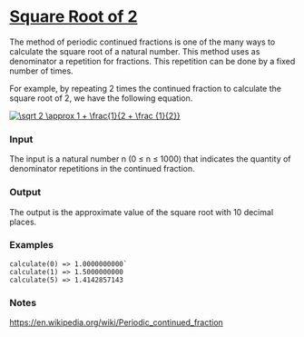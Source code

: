 # [Square Root of 2](https://www.codewars.com/kata/square-root-of-2 "https://www.codewars.com/kata/589120e0be9501aac8000072")

The method of periodic continued fractions is one of the many ways to calculate the square root of a natural number. This method uses as denominator a repetition for fractions. This repetition can be done by a fixed number of times.

For example, by repeating 2 times the continued fraction to calculate the square root of 2, we have the following equation.

<a href="https://www.codecogs.com/eqnedit.php?latex=\bg_green&space;\sqrt&space;2&space;\approx&space;1&space;&plus;&space;\frac{1}{2&space;&plus;&space;\frac&space;{1}{2}}" target="_blank"><img src="https://latex.codecogs.com/gif.latex?\bg_green&space;\sqrt&space;2&space;\approx&space;1&space;&plus;&space;\frac{1}{2&space;&plus;&space;\frac&space;{1}{2}}" title="\sqrt 2 \approx 1 + \frac{1}{2 + \frac {1}{2}}" /></a>

### Input
The input is a natural number n (0 ≤ n ≤ 1000) that indicates the quantity of denominator repetitions in the continued fraction.

### Output
The output is the approximate value of the square root with 10 decimal places.

### Examples
```
calculate(0) => 1.0000000000`
calculate(1) => 1.5000000000
calculate(5) => 1.4142857143
```

### Notes
https://en.wikipedia.org/wiki/Periodic_continued_fraction